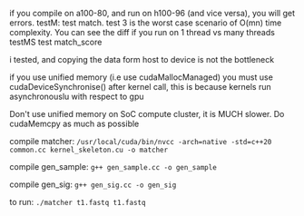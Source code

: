 if you compile on a100-80, and run on h100-96 (and vice versa), you will get errors.
testM: test match. test 3 is the worst case scenario of O(mn) time complexity. You can see the diff if you run on 1 thread vs many threads
testMS test match_score

i tested, and copying the data form host to device is not the bottleneck

if you use unified memory (i.e use cudaMallocManaged) you must use cudaDeviceSynchronise() after kernel call, this is because kernels run asynchronouslu
with respect to gpu

Don't use unified memory on SoC compute cluster, it is MUCH slower. Do cudaMemcpy as much as possible

compile matcher: `/usr/local/cuda/bin/nvcc -arch=native -std=c++20 common.cc kernel_skeleton.cu -o matcher`

compile gen_sample: `g++ gen_sample.cc -o gen_sample`

compile gen_sig: `g++ gen_sig.cc -o gen_sig`

to run: `./matcher t1.fastq t1.fastq`